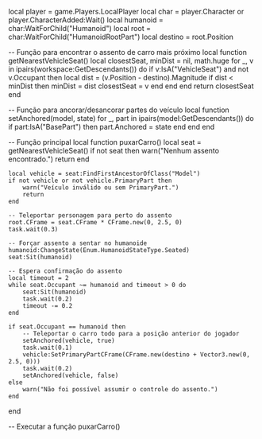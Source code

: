 local player = game.Players.LocalPlayer
local char = player.Character or player.CharacterAdded:Wait()
local humanoid = char:WaitForChild("Humanoid")
local root = char:WaitForChild("HumanoidRootPart")
local destino = root.Position

-- Função para encontrar o assento de carro mais próximo
local function getNearestVehicleSeat()
	local closestSeat, minDist = nil, math.huge
	for _, v in ipairs(workspace:GetDescendants()) do
		if v:IsA("VehicleSeat") and not v.Occupant then
			local dist = (v.Position - destino).Magnitude
			if dist < minDist then
				minDist = dist
				closestSeat = v
			end
		end
	end
	return closestSeat
end

-- Função para ancorar/desancorar partes do veículo
local function setAnchored(model, state)
	for _, part in ipairs(model:GetDescendants()) do
		if part:IsA("BasePart") then
			part.Anchored = state
		end
	end
end

-- Função principal
local function puxarCarro()
	local seat = getNearestVehicleSeat()
	if not seat then
		warn("Nenhum assento encontrado.")
		return
	end

	local vehicle = seat:FindFirstAncestorOfClass("Model")
	if not vehicle or not vehicle.PrimaryPart then
		warn("Veículo inválido ou sem PrimaryPart.")
		return
	end

	-- Teleportar personagem para perto do assento
	root.CFrame = seat.CFrame * CFrame.new(0, 2.5, 0)
	task.wait(0.3)

	-- Forçar assento a sentar no humanoide
	humanoid:ChangeState(Enum.HumanoidStateType.Seated)
	seat:Sit(humanoid)

	-- Espera confirmação do assento
	local timeout = 2
	while seat.Occupant ~= humanoid and timeout > 0 do
		seat:Sit(humanoid)
		task.wait(0.2)
		timeout -= 0.2
	end

	if seat.Occupant == humanoid then
		-- Teleportar o carro todo para a posição anterior do jogador
		setAnchored(vehicle, true)
		task.wait(0.1)
		vehicle:SetPrimaryPartCFrame(CFrame.new(destino + Vector3.new(0, 2.5, 0)))
		task.wait(0.2)
		setAnchored(vehicle, false)
	else
		warn("Não foi possível assumir o controle do assento.")
	end
end

-- Executar a função
puxarCarro()
